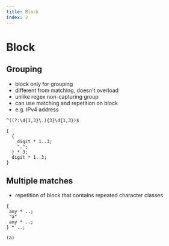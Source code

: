```yaml
---
title: Block
index: 2
---
```

# Block



## Grouping

- block only for grouping
- different from matching, doesn't overload
- unlike regex non-capturing group
- can use matching and repetition on block
- e.g. IPv4 address

```
^((?:\d{1,3}\.){3}\d{1,3})$
```

```
{
  {
    digit * 1..3;
    ".";
  } * 3;
  digit * 1..3;
}
```



## Multiple matches

- repetition of block that contains repeated character classes

```
{
 any * ..;
 "a"
 any * ..;
} * ..;
```

```
(a)
```
